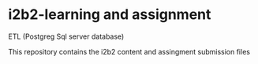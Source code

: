 # i2b2-learning and assignment


ETL (Postgreg Sql server database)


This repository contains the i2b2 content and assingment submission files
